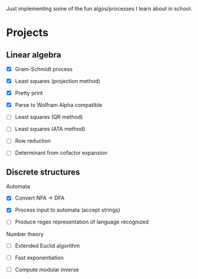Just implementing some of the fun algos/processes I learn about in school.

Projects
===
Linear algebra
---
- [x] Gram-Schmidt process

- [x] Least squares (projection method)

- [x] Pretty print 

- [x] Parse to Wolfram Alpha compatible

- [ ] Least squares (QR method)

- [ ] Least squares (ATA method)

- [ ] Row reduction

- [ ] Determinant from cofactor expansion

Discrete structures
---
Automata

- [x] Convert NFA -> DFA

- [x] Process input to automata (accept strings)

- [ ] Produce regex representation of language recognized

Number theory

- [ ] Extended Euclid algorithm

- [ ] Fast exponentiation

- [ ] Compute modular inverse